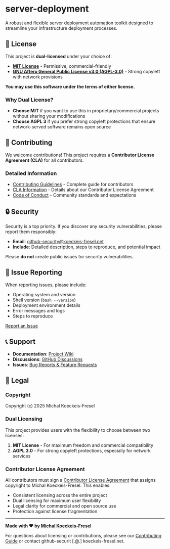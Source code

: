 # server-deployment

A robust and flexible server deployment automation toolkit designed to streamline your infrastructure deployment processes.

## 📄 License

This project is **dual-licensed** under your choice of:

- **[MIT License](LICENSE-MIT)** - Permissive, commercial-friendly
- **[GNU Affero General Public License v3.0 (AGPL-3.0)](LICENSE-AGPL)** - Strong copyleft with network provisions

**You may use this software under the terms of either license.**

### Why Dual License?

- **Choose MIT** if you want to use this in proprietary/commercial projects without sharing your modifications
- **Choose AGPL 3** if you prefer strong copyleft protections that ensure network-served software remains open source

## 🤝 Contributing

We welcome contributions! This project requires a **Contributor License Agreement (CLA)** for all contributors.

### Detailed Information

- [Contributing Guidelines](CONTRIBUTING.md) - Complete guide for contributors
- [CLA Information](.github/ISSUE_TEMPLATE/cla.md) - Details about our Contributor License Agreement
- [Code of Conduct](CODE_OF_CONDUCT.md) - Community standards and expectations

## 🔒 Security

Security is a top priority. If you discover any security vulnerabilities, please report them responsibly:

- **Email**: github-security@koeckeis-fresel.net
- **Include**: Detailed description, steps to reproduce, and potential impact

Please **do not** create public issues for security vulnerabilities.

## 🐛 Issue Reporting

When reporting issues, please include:

- Operating system and version
- Shell version (`bash --version`)
- Deployment environment details
- Error messages and logs
- Steps to reproduce

[Report an Issue](https://github.com/Michal-Koeckeis-Fresel/server-deployment/issues/new)

## 📞 Support

- **Documentation**: [Project Wiki](https://github.com/Michal-Koeckeis-Fresel/server-deployment/wiki)
- **Discussions**: [GitHub Discussions](https://github.com/Michal-Koeckeis-Fresel/server-deployment/discussions)
- **Issues**: [Bug Reports & Feature Requests](https://github.com/Michal-Koeckeis-Fresel/server-deployment/issues)

## 📜 Legal

### Copyright

Copyright (c) 2025 Michal Koeckeis-Fresel

### Dual Licensing

This project provides users with the flexibility to choose between two licenses:

1. **MIT License** - For maximum freedom and commercial compatibility
2. **AGPL 3.0** - For strong copyleft protections, especially for network services

### Contributor License Agreement

All contributors must sign a [Contributor License Agreement](https://gist.github.com/Michal-Koeckeis-Fresel/fffd154945ce87b9e9ba9803734aca81) that assigns copyright to Michal Koeckeis-Fresel. This enables:

- Consistent licensing across the entire project
- Dual licensing for maximum user flexibility
- Legal clarity for commercial and open source use
- Protection against license fragmentation

---

**Made with ❤️ by [Michal Koeckeis-Fresel](https://github.com/Michal-Koeckeis-Fresel)**

For questions about licensing or contributions, please see our [Contributing Guide](CONTRIBUTING.md) or contact github-securit [.@.] koeckeis-fresel.net.